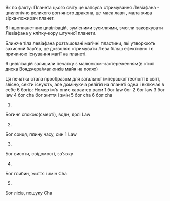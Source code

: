 Як по факту:
Планета цього світу це капсула стримування Левіафана - циклопічно великого вогняного дракона, це маса лави , мала жива зірка-пожирач планет.

6 іншопланетних цивілізацій, зумісними зусиллями, змогли закоркувати Левіафана у клітку-кору штучної планети.

Ближче тіла левіафана розташовані магічні пластини, які утворюють захисний бар'єр, це дозволяє стримувати Лева більш ефективно і є причиною існування магії на планеті.

6 цивілізацій залишили печатку з малюнком-застереженням(в стилі диска Вояджера/малюнків майя на полях)

Ця печатка стала прообразом для загальної імперської теології в світі, звісно, секти існують, але домінуюча релігія на планеті одна і включає в себе 6 богів:
Номер ім'я опис характер раси
1 бог law бог
2 бог law
3 бог law
4 бог cha бог життя і змін
5 бог cha
6 бог cha

1)
Богиня спокою(смерті), води, долі
Law 

2)
Бог сонця, плину часу, син 1
Law

3)
Бог висоти, свідомості, зв'язку

4)
Бог глибин, життя і змін
Cha

5)
Бог лісів, пошуку
Cha 
